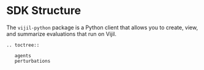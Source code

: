 # SDK Structure

The `vijil-python` package is a Python client that allows you to create, view, and summarize evaluations that run on Vijil.

```{eval-rst}
.. toctree::

   agents
   perturbations
```